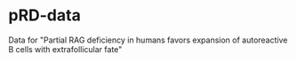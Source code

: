 # pRD-data
Data for "Partial RAG deficiency in humans favors expansion of autoreactive B cells with extrafollicular fate"
